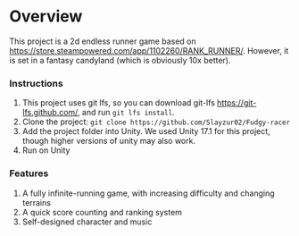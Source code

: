 # Overview

This project is a 2d endless runner game based on https://store.steampowered.com/app/1102260/RANK_RUNNER/. However, it is set in a fantasy candyland (which is obviously 10x better). 

### Instructions

1. This project uses git lfs, so you can download git-lfs https://git-lfs.github.com/, and run `git lfs install`.
2. Clone the project: `git clone https://github.com/Slayzur02/Fudgy-racer`
3. Add the project folder into Unity. We used Unity 17.1 for this project, though higher versions of unity may also work.
4. Run on Unity

### Features

1. A fully infinite-running game, with increasing difficulty and changing terrains
2. A quick score counting and ranking system 
3. Self-designed character and music

